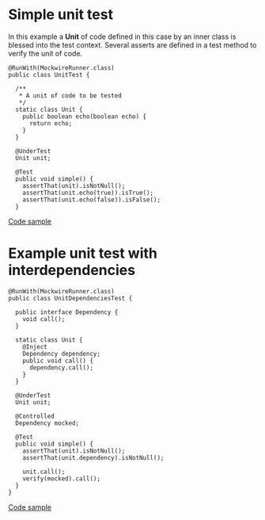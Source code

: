 # Simple unit test #
In this example a **Unit** of code defined in this case by an inner class is blessed into the test context. Several asserts are defined in a test method to verify
the unit of code.

```
@RunWith(MockwireRunner.class)
public class UnitTest {

  /**
   * A unit of code to be tested
   */
  static class Unit {
    public boolean echo(boolean echo) {
      return echo;
    }
  }

  @UnderTest
  Unit unit;

  @Test
  public void simple() {
    assertThat(unit).isNotNull();
    assertThat(unit.echo(true)).isTrue();
    assertThat(unit.echo(false)).isFalse();
  }
```

[Code sample](http://code.google.com/p/stickycode/source/browse/trunk/net.stickycode.examples/sticky-example-mockwire/src/test/java/net/stickycode/example/mockwire/UnitTest.java)

# Example unit test with interdependencies #

```
@RunWith(MockwireRunner.class)
public class UnitDependenciesTest {

  public interface Dependency {
    void call();
  }

  static class Unit {
    @Inject
    Dependency dependency;
    public void call() {
      dependency.call();
    }
  }

  @UnderTest
  Unit unit;

  @Controlled
  Dependency mocked;

  @Test
  public void simple() {
    assertThat(unit).isNotNull();
    assertThat(unit.dependency).isNotNull();
    
    unit.call();
    verify(mocked).call();
  }
}
```

[Code sample](http://code.google.com/p/stickycode/source/browse/trunk/net.stickycode.examples/sticky-example-mockwire/src/test/java/net/stickycode/example/mockwire/UnitDependenciesTest.java)